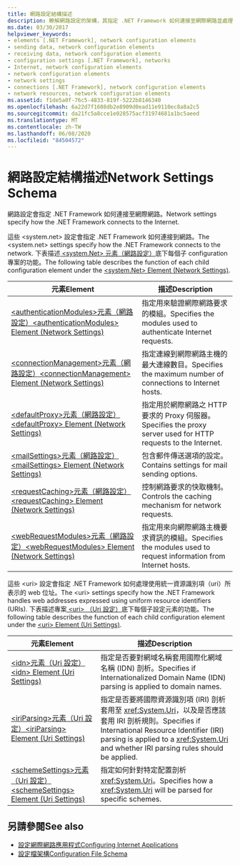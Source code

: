 ```yaml
---
title: 網路設定結構描述
description: 瞭解網路設定的架構，其指定 .NET Framework 如何連接至網際網路並處理 Uri。
ms.date: 03/30/2017
helpviewer_keywords:
- elements [.NET Framework], network configuration elements
- sending data, network configuration elements
- receiving data, network configuration elements
- configuration settings [.NET Framework], networks
- Internet, network configuration elements
- network configuration elements
- network settings
- connections [.NET Framework], network configuration elements
- network resources, network configuration elements
ms.assetid: f1de5a0f-76c5-4833-819f-5222b8146340
ms.openlocfilehash: 6a22d7f1608db2e8909d0ead11e9110ec8a8a2c5
ms.sourcegitcommit: da21fc5a8cce1e028575acf31974681a1bc5aeed
ms.translationtype: MT
ms.contentlocale: zh-TW
ms.lasthandoff: 06/08/2020
ms.locfileid: "84504572"
---
```

# <a name="network-settings-schema"></a><span data-ttu-id="7e3ed-103">網路設定結構描述</span><span class="sxs-lookup"><span data-stu-id="7e3ed-103">Network Settings Schema</span></span>
<span data-ttu-id="7e3ed-104">網路設定會指定 .NET Framework 如何連接至網際網路。</span><span class="sxs-lookup"><span data-stu-id="7e3ed-104">Network settings specify how the .NET Framework connects to the Internet.</span></span>

<span data-ttu-id="7e3ed-105">這些 \<system.net> 設定會指定 .NET Framework 如何連接到網路。</span><span class="sxs-lookup"><span data-stu-id="7e3ed-105">The \<system.net> settings specify how the .NET Framework connects to the network.</span></span> <span data-ttu-id="7e3ed-106">下表描述[ \<system.Net> 元素（網路設定）](system-net-element-network-settings.md)底下每個子 configuration 專案的功能。</span><span class="sxs-lookup"><span data-stu-id="7e3ed-106">The following table describes the function of each child configuration element under the [\<system.Net> Element (Network Settings)](system-net-element-network-settings.md).</span></span>  
  
|<span data-ttu-id="7e3ed-107">元素</span><span class="sxs-lookup"><span data-stu-id="7e3ed-107">Element</span></span>|<span data-ttu-id="7e3ed-108">描述</span><span class="sxs-lookup"><span data-stu-id="7e3ed-108">Description</span></span>|  
|-------------|-----------------|  
|[<span data-ttu-id="7e3ed-109">\<authenticationModules>元素（網路設定）</span><span class="sxs-lookup"><span data-stu-id="7e3ed-109">\<authenticationModules> Element (Network Settings)</span></span>](authenticationmodules-element-network-settings.md)|<span data-ttu-id="7e3ed-110">指定用來驗證網際網路要求的模組。</span><span class="sxs-lookup"><span data-stu-id="7e3ed-110">Specifies the modules used to authenticate Internet requests.</span></span>|  
|[<span data-ttu-id="7e3ed-111">\<connectionManagement>元素（網路設定）</span><span class="sxs-lookup"><span data-stu-id="7e3ed-111">\<connectionManagement> Element (Network Settings)</span></span>](connectionmanagement-element-network-settings.md)|<span data-ttu-id="7e3ed-112">指定連線到網際網路主機的最大連線數目。</span><span class="sxs-lookup"><span data-stu-id="7e3ed-112">Specifies the maximum number of connections to Internet hosts.</span></span>|  
|[<span data-ttu-id="7e3ed-113">\<defaultProxy>元素（網路設定）</span><span class="sxs-lookup"><span data-stu-id="7e3ed-113">\<defaultProxy> Element (Network Settings)</span></span>](defaultproxy-element-network-settings.md)|<span data-ttu-id="7e3ed-114">指定用於網際網路之 HTTP 要求的 Proxy 伺服器。</span><span class="sxs-lookup"><span data-stu-id="7e3ed-114">Specifies the proxy server used for HTTP requests to the Internet.</span></span>|  
|[<span data-ttu-id="7e3ed-115">\<mailSettings>元素（網路設定）</span><span class="sxs-lookup"><span data-stu-id="7e3ed-115">\<mailSettings> Element (Network Settings)</span></span>](mailsettings-element-network-settings.md)|<span data-ttu-id="7e3ed-116">包含郵件傳送選項的設定。</span><span class="sxs-lookup"><span data-stu-id="7e3ed-116">Contains settings for mail sending options.</span></span>|  
|[<span data-ttu-id="7e3ed-117">\<requestCaching>元素（網路設定）</span><span class="sxs-lookup"><span data-stu-id="7e3ed-117">\<requestCaching> Element (Network Settings)</span></span>](requestcaching-element-network-settings.md)|<span data-ttu-id="7e3ed-118">控制網路要求的快取機制。</span><span class="sxs-lookup"><span data-stu-id="7e3ed-118">Controls the caching mechanism for network requests.</span></span>|  
|[<span data-ttu-id="7e3ed-119">\<webRequestModules>元素（網路設定）</span><span class="sxs-lookup"><span data-stu-id="7e3ed-119">\<webRequestModules> Element (Network Settings)</span></span>](webrequestmodules-element-network-settings.md)|<span data-ttu-id="7e3ed-120">指定用來向網際網路主機要求資訊的模組。</span><span class="sxs-lookup"><span data-stu-id="7e3ed-120">Specifies the modules used to request information from Internet hosts.</span></span>|  
  
<span data-ttu-id="7e3ed-121">這些 \<uri> 設定會指定 .NET Framework 如何處理使用統一資源識別項（uri）所表示的 web 位址。</span><span class="sxs-lookup"><span data-stu-id="7e3ed-121">The \<uri> settings specify how the .NET Framework handles web addresses expressed using uniform resource identifiers (URIs).</span></span> <span data-ttu-id="7e3ed-122">下表描述專案[ \<uri> （Uri 設定）](uri-element-uri-settings.md)底下每個子設定元素的功能。</span><span class="sxs-lookup"><span data-stu-id="7e3ed-122">The following table describes the function of each child configuration element under the [\<uri> Element (Uri Settings)](uri-element-uri-settings.md).</span></span>  
  
|<span data-ttu-id="7e3ed-123">元素</span><span class="sxs-lookup"><span data-stu-id="7e3ed-123">Element</span></span>|<span data-ttu-id="7e3ed-124">描述</span><span class="sxs-lookup"><span data-stu-id="7e3ed-124">Description</span></span>|  
|-------------|-----------------|  
|[<span data-ttu-id="7e3ed-125">\<idn>元素（Uri 設定）</span><span class="sxs-lookup"><span data-stu-id="7e3ed-125">\<idn> Element (Uri Settings)</span></span>](idn-element-uri-settings.md)|<span data-ttu-id="7e3ed-126">指定是否要對網域名稱套用國際化網域名稱 (IDN) 剖析。</span><span class="sxs-lookup"><span data-stu-id="7e3ed-126">Specifies if Internationalized Domain Name (IDN) parsing is applied to domain names.</span></span>|  
|[<span data-ttu-id="7e3ed-127">\<iriParsing>元素（Uri 設定）</span><span class="sxs-lookup"><span data-stu-id="7e3ed-127">\<iriParsing> Element (Uri Settings)</span></span>](iriparsing-element-uri-settings.md)|<span data-ttu-id="7e3ed-128">指定是否要將國際資源識別項 (IRI) 剖析套用至 <xref:System.Uri>，以及是否應該套用 IRI 剖析規則。</span><span class="sxs-lookup"><span data-stu-id="7e3ed-128">Specifies if International Resource Identifier (IRI) parsing is applied to a <xref:System.Uri> and whether IRI parsing rules should be applied.</span></span>|  
|[<span data-ttu-id="7e3ed-129">\<schemeSettings>元素（Uri 設定）</span><span class="sxs-lookup"><span data-stu-id="7e3ed-129">\<schemeSettings> Element (Uri Settings)</span></span>](schemesettings-element-uri-settings.md)|<span data-ttu-id="7e3ed-130">指定如何針對特定配置剖析 <xref:System.Uri>。</span><span class="sxs-lookup"><span data-stu-id="7e3ed-130">Specifies how a <xref:System.Uri> will be parsed for specific schemes.</span></span>|  
  
## <a name="see-also"></a><span data-ttu-id="7e3ed-131">另請參閱</span><span class="sxs-lookup"><span data-stu-id="7e3ed-131">See also</span></span>

- [<span data-ttu-id="7e3ed-132">設定網際網路應用程式</span><span class="sxs-lookup"><span data-stu-id="7e3ed-132">Configuring Internet Applications</span></span>](../../../network-programming/configuring-internet-applications.md)
- [<span data-ttu-id="7e3ed-133">設定檔架構</span><span class="sxs-lookup"><span data-stu-id="7e3ed-133">Configuration File Schema</span></span>](../index.md)
